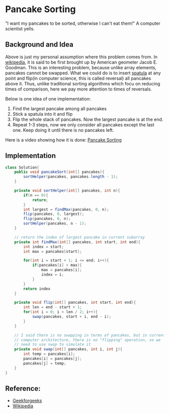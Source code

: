# Pancake Sorting
"I want my pancakes to be sorted, otherwise I can't eat them!" A computer scientist yells.

## Background and Idea  
Above is just my personal assumption where this problem comes from. In [wikipedia](https://en.wikipedia.org/wiki/Pancake_sorting), it is said to be first brought up by American geometer Jacob E. Goodman. This is an interesting problem, because unlike array elements, pancakes cannot be swapped. 
What we could do is to insert [spatula](https://en.wikipedia.org/wiki/Spatula) at any point and flip(in computer science, this is called reversal) all pancakes above it. Thus, unlike traditional sorting algorithms which focu on reducing times of comparison, here we pay more attention to times of reversals.

Below is one idea of one implementation:
1. Find the largest pancake among all pancakes
2. Stick a spatula into it and flip
3. Flip the whole stack of pancakes. Now the largest pancake is at the end.
4. Repeat 1-3 steps, now we only consider all pancakes except the last one. Keep doing it until there is no pancakes left.  

Here is a video showing how it is done: [Pancake Sorting](https://www.youtube.com/embed/kk-_DDgoXfk)

## Implementation
``` java
class Solution{
    public void pancakeSort(int[] pancakes){
        sortHelper(pancakes, pancakes.length - 1);
    }

    private void sortHelper(int[] pancakes, int n){
        if(n == 0){
            return;
        }
        int largest = findMax(pancakes, 0, n);
        flip(pancakes, 0, largest);
        flip(pancakes, 0, n);
        sortHelper(pancakes, n - 1);
    }

    // return the index of largest pancake in current subarray
    private int findMax(int[] pancakes, int start, int end){
        int index = start;
        int max = pancakes[start];

        for(int i = start + 1; i <= end; i++){
            if(pancakes[i] > max){
                max = pancakes[i];
                index = i;
            }
        }
        return index
    }

    private void flip(int[] pancakes, int start, int end){
        int len = end - start + 1;
        for(int i = 0; i < len / 2; i++){
            swap(pancakes, start + i, end - i);
        }
    }

    // I said there is no swapping in terms of pancakes, but in current
    // computer architecture, there is no "flipping" operation, so we 
    // need to use swap to simulate it
    private void swap(int[] pancakes, int i, int j){
        int temp = pancakes[i];
        pancakes[i] = pancakes[j];
        pancakes[j] = temp;
    }
}

```


## Reference:
* [Geekforgeeks](https://www.geeksforgeeks.org/pancake-sorting/)
* [Wikipedia](https://en.wikipedia.org/wiki/Pancake_sorting)